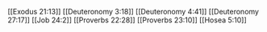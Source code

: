 [[Exodus 21:13]]
[[Deuteronomy 3:18]]
[[Deuteronomy 4:41]]
[[Deuteronomy 27:17]]
[[Job 24:2]]
[[Proverbs 22:28]]
[[Proverbs 23:10]]
[[Hosea 5:10]]
